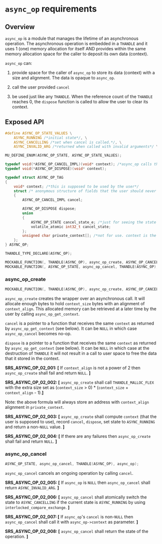 # `async_op` requirements

## Overview

`async_op` is a module that manages the lifetime of an asynchronous operation. The asynchronous operation is embedded in a `THANDLE` and it uses 1 (one) memory allocation for itself AND provides within the same memory allocation space for the caller to deposit its own data (context).

`async_op` can:

1) provide space for the caller of `async_op` to store its data (context) with a size and alignment. The data is opaque to `async_op`.

2) call the user provided `cancel` 

3) be used just like any `THANDLE`. When the reference count of the `THANDLE` reaches 0, the `dispose` function is called to allow the user to clear its context.

## Exposed API

```c
#define ASYNC_OP_STATE_VALUES \
    ASYNC_RUNNING /*initial state*/, \
    ASYNC_CANCELLING /*set when cancel is called.*/, \
    ASYNC_INVALID_ARG /*returned when called with invalid arguments*/ \

MU_DEFINE_ENUM(ASYNC_OP_STATE, ASYNC_OP_STATE_VALUES);

typedef void(*ASYNC_OP_CANCEL_IMPL)(void* context); /*async_op calls this function when it needs to cancel. params */
typedef void(*ASYNC_OP_DISPOSE)(void* context);

typedef struct ASYNC_OP_TAG
{
    void* context; /*this is supposed to be used by the user*/
    struct /* anonymous structure of fields that the user should never use or care about*/
    {
        ASYNC_OP_CANCEL_IMPL cancel;

        ASYNC_OP_DISPOSE dispose;
        union
        {
            ASYNC_OP_STATE cancel_state_e; /*just for seeing the state as string instead of numbers in a debugger if needed*/
            volatile_atomic int32_t cancel_state;
        };
        unsigned char private_context[]; /*not for use. context is the only field in ASYNC_OP that is user accesible*/
    };
} ASYNC_OP;

THANDLE_TYPE_DECLARE(ASYNC_OP);

MOCKABLE_FUNCTION(, THANDLE(ASYNC_OP), async_op_create, ASYNC_OP_CANCEL_IMPL, cancel, uint32_t, context_size, uint32_t, context_align, ASYNC_OP_DISPOSE, dispose);
MOCKABLE_FUNCTION(, ASYNC_OP_STATE, async_op_cancel, THANDLE(ASYNC_OP), async_op);
```

### async_op_create
```c
MOCKABLE_FUNCTION(, THANDLE(ASYNC_OP), async_op_create, ASYNC_OP_CANCEL_IMPL, cancel, uint32_t, context_size, uint32_t, context_align, ASYNC_OP_DISPOSE, dispose);
```

`async_op_create` creates the wrapper over an asynchronous call. It will allocate enough bytes to hold `context_size` bytes with an alignment of `context_align`. This allocated memory can be retrieved at a later time by the user by calling `async_op_get_context`.

`cancel` is a pointer to a function that receives the same `context` as returned by `async_op_get_context` (see below). It can be `NULL` in which case `async_op_cancel` becomes no-op. 

`dispose` is a pointer to a function that receives the same `context` as returned by `async_op_get_context` (see below). It can be `NULL` in which case at the destruction of `THANDLE` it will not result in a call to user space to free the data that it stored in the context.

**SRS_ASYNC_OP_02_001: [** If `context_align` is not a power of 2 then `async_op_create` shall fail and return `NULL`. **]**

**SRS_ASYNC_OP_02_002: [** `async_op_create` shall call `THANDLE_MALLOC_FLEX` with the extra size set as (`context_size` > 0) * (`context_size` + `context_align` - 1).**]**

Note: the above formula will always store an address with `context_align` alignment in `private_context`.

**SRS_ASYNC_OP_02_003: [** `async_op_create` shall compute `context` (that the user is supposed to use), record `cancel`, `dispose`, set state to `ASYNC_RUNNING` and return a non-`NULL` value. **]**

**SRS_ASYNC_OP_02_004: [** If there are any failures then `async_op_create` shall fail and return `NULL`. **]**

### async_op_cancel
```c
ASYNC_OP_STATE, async_op_cancel, THANDLE(ASYNC_OP), async_op);
```

`async_op_cancel` cancels an ongoing operation by calling `cancel`.

**SRS_ASYNC_OP_02_005: [** If `async_op` is `NULL` then `async_op_cancel` shall return `ASYNC_INVALID_ARG`. **]**

**SRS_ASYNC_OP_02_006: [** `async_op_cancel` shall atomically switch the state to `ASYNC_CANCELLING` if the current state is `ASYNC_RUNNING` by using `interlocked_compare_exchange`. **]**

  **SRS_ASYNC_OP_02_007: [** If `async_op`'s `cancel` is non-`NULL` then `async_op_cancel` shall call it with `async_op->context` as parameter. **]**

**SRS_ASYNC_OP_02_008: [** `async_op_cancel` shall return the state of the operation. **]**
